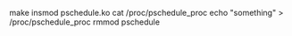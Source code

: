 make 
insmod pschedule.ko
cat /proc/pschedule_proc
echo "something" > /proc/pschedule_proc 
rmmod pschedule
